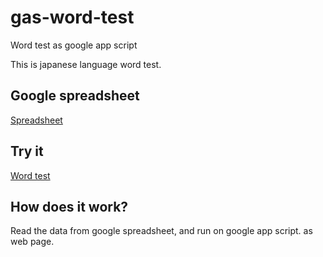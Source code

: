 # gas-word-test
Word test as google app script

This is japanese language word test.

## Google spreadsheet
<a href="https://docs.google.com/spreadsheets/d/1GCy_XizmsBWEgn6U3aaPzLAZAPs6y2dKZfvLJhuQ2n4/edit?usp=sharing" target="_blank">Spreadsheet</a>

## Try it
<a href="https://script.google.com/macros/s/AKfycbzPdTUuCkLVmr0DwsC7RyKuvG_r1fE0b3taq05wPA/exec" target="_blank">Word test</a>

## How does it work?
Read the data from google spreadsheet, 
and run on google app script. as web page.
